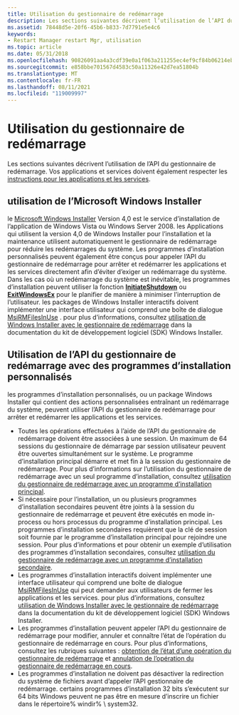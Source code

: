 ```yaml
---
title: Utilisation du gestionnaire de redémarrage
description: Les sections suivantes décrivent l’utilisation de l’API du gestionnaire de redémarrage.
ms.assetid: 78448d5e-20f6-45b6-b833-7d7791e5e4c6
keywords:
- Restart Manager restart Mgr, utilisation
ms.topic: article
ms.date: 05/31/2018
ms.openlocfilehash: 90826091aa4a3cdf39e0a1f063a211255ec4ef9cf84b06214eb172150ac3b8dc
ms.sourcegitcommit: e858bbe701567d4583c50a11326e42d7ea51804b
ms.translationtype: MT
ms.contentlocale: fr-FR
ms.lasthandoff: 08/11/2021
ms.locfileid: "119009997"
---
```

# <a name="using-restart-manager"></a>Utilisation du gestionnaire de redémarrage

Les sections suivantes décrivent l’utilisation de l’API du gestionnaire de redémarrage. Vos applications et services doivent également respecter les [instructions pour les applications et les services](guidelines-for-applications-and-services.md).

## <a name="using-the-microsoft-windows-installer"></a>utilisation de l’Microsoft Windows Installer

le [Microsoft Windows Installer](/windows/desktop/Msi/windows-installer-portal) Version 4,0 est le service d’installation de l’application de Windows Vista ou Windows Server 2008. les Applications qui utilisent la version 4,0 de Windows Installer pour l’installation et la maintenance utilisent automatiquement le gestionnaire de redémarrage pour réduire les redémarrages du système. Les programmes d’installation personnalisés peuvent également être conçus pour appeler l’API du gestionnaire de redémarrage pour arrêter et redémarrer les applications et les services directement afin d’éviter d’exiger un redémarrage du système. Dans les cas où un redémarrage du système est inévitable, les programmes d’installation peuvent utiliser la fonction [**InitiateShutdown**](/windows/desktop/api/winreg/nf-winreg-initiateshutdowna) ou [**ExitWindowsEx**](/windows/desktop/api/winuser/nf-winuser-exitwindowsex) pour le planifier de manière à minimiser l’interruption de l’utilisateur. les packages de Windows Installer interactifs doivent implémenter une interface utilisateur qui comprend une boîte de dialogue [MsiRMFilesInUse](/windows/desktop/Msi/msirmfilesinuse-dialog) . pour plus d’informations, consultez [utilisation de Windows Installer avec le gestionnaire de redémarrage](/windows/desktop/Msi/using-windows-installer-with-restart-manager) dans la documentation du kit de développement logiciel (SDK) Windows Installer.

## <a name="using-the-restart-manager-api-with-custom-installers"></a>Utilisation de l’API du gestionnaire de redémarrage avec des programmes d’installation personnalisés

les programmes d’installation personnalisés, ou un package Windows Installer qui contient des actions personnalisées entraînant un redémarrage du système, peuvent utiliser l’API du gestionnaire de redémarrage pour arrêter et redémarrer les applications et les services.

-   Toutes les opérations effectuées à l’aide de l’API du gestionnaire de redémarrage doivent être associées à une session. Un maximum de 64 sessions du gestionnaire de démarrage par session utilisateur peuvent être ouvertes simultanément sur le système. Le programme d’installation principal démarre et met fin à la session du gestionnaire de redémarrage. Pour plus d’informations sur l’utilisation du gestionnaire de redémarrage avec un seul programme d’installation, consultez [utilisation du gestionnaire de redémarrage avec un programme d’installation principal](using-restart-manager-with-a-primary-installer.md).
-   Si nécessaire pour l’installation, un ou plusieurs programmes d’installation secondaires peuvent être joints à la session du gestionnaire de redémarrage et peuvent être exécutés en mode in-process ou hors processus du programme d’installation principal. Les programmes d’installation secondaires requièrent que la clé de session soit fournie par le programme d’installation principal pour rejoindre une session. Pour plus d’informations et pour obtenir un exemple d’utilisation des programmes d’installation secondaires, consultez [utilisation du gestionnaire de redémarrage avec un programme d’installation secondaire](using-restart-manager-with-a-secondary-installer.md).
-   Les programmes d’installation interactifs doivent implémenter une interface utilisateur qui comprend une boîte de dialogue [MsiRMFilesInUse](/windows/desktop/Msi/msirmfilesinuse-dialog) qui peut demander aux utilisateurs de fermer les applications et les services. pour plus d’informations, consultez [utilisation de Windows Installer avec le gestionnaire de redémarrage](/windows/desktop/Msi/using-windows-installer-with-restart-manager) dans la documentation du kit de développement logiciel (SDK) Windows Installer.
-   Les programmes d’installation peuvent appeler l’API du gestionnaire de redémarrage pour modifier, annuler et connaître l’état de l’opération du gestionnaire de redémarrage en cours. Pour plus d’informations, consultez les rubriques suivantes : [obtention de l’état d’une opération du gestionnaire de redémarrage](getting-the-status-of-a-restart-manager-operation.md) et [annulation de l’opération du gestionnaire de redémarrage en cours](canceling-the-current-restart-manager-operation.md).
-   Les programmes d’installation ne doivent pas désactiver la redirection du système de fichiers avant d’appeler l’API gestionnaire de redémarrage. certains programmes d’installation 32 bits s’exécutent sur 64 bits Windows peuvent ne pas être en mesure d’inscrire un fichier dans le répertoire% windir% \\ system32.

 

 